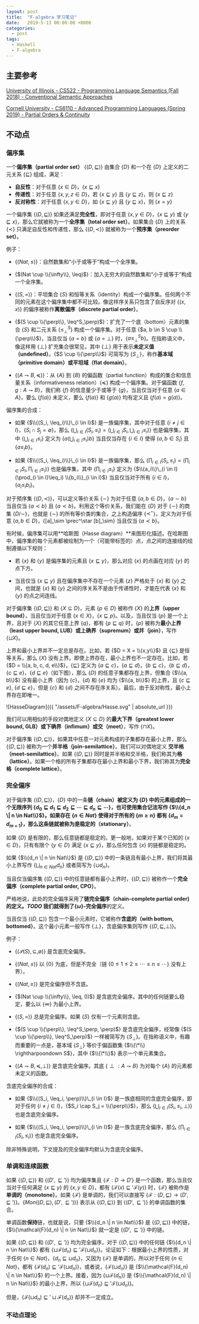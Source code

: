 ```yaml
---
layout: post
title:  "F-algebra 学习笔记"
date:   2019-5-13 00:00:00 +0000
categories:
  - post
tags:
  - Haskell
  - F-algebra
---
```


## 主要参考

[University of Illinois - CS522 - Programming Language Semantics (Fall 2018) - Conventional Semantic Approaches](http://fsl.cs.illinois.edu/images/c/ca/CS522-Fall-2018-basic-semantics.pdf)

[Cornell University - CS6110 - Advanced Programming Languages (Spring 2019) - Partial Orders & Continuity](http://www.cs.cornell.edu/courses/cs6110/2019sp/lectures/lec19.pdf)

## 不动点

### 偏序集

一个**偏序集（partial order set）** {$(D, \sqsubseteq)$} 由集合 {$D$} 和一个在 {$D$} 上定义的二元关系 {$\sqsubseteq$} 组成，满足：

* **自反性**：对于任意 {$x \in D$}，{$x \sqsubseteq x$}
* **传递性**：对于任意 {$x, y , z \in D$}，若 {$x \sqsubseteq y$} 且 {$y \sqsubseteq z$}，则 {$x \sqsubseteq z$}
* **反对称性**：对于任意 {$x, y \in D$}，如 {$x \sqsubseteq y$} 且 {$y \sqsubseteq x$}，则 {$x = y$}

一个偏序集 {$(D, \sqsubseteq)$} 如果还满足**完全性**，即对于任意 {$x, y \in D$}，{$x \sqsubseteq y$} 或 {$y \sqsubseteq x$}，那么它就被称为一个**全序集（total order set）**。如果集合 {$D$} 上的关系 {$\prec$} 只满足自反性和传递性，那么 {$(D, \prec)$} 就被称为一个**预序集（preorder set）**。

例子：

* {$(Nat, \leq)$}：自然数集和“小于或等于”构成一个全序集。

* {$(Nat \cup \\{\infty\\}, \leq)$}：加入无穷大的自然数集和“小于或等于”构成一个全序集。

* {$(S, =)$}：平坦集合 {$S$} 和恒等关系（identity）构成一个偏序集。任何两个不同的元素在这个偏序集中都不可比较。像这样序关系只包含了自反序对 {$(x, x)$} 的偏序被称作**离散偏序（discrete partial order）**。

* {$(S \cup \\{\perp\\}, \leq^S_\perp)$}：扩充了一个底（bottom）元素的集合 {$S$} 和二元关系 {$\leq^S_\perp$} 构成一个偏序集。对于任意 {$a, b \in S \cup \\{\perp\\}$}，当且仅当 {$a = b$} 或 {$a = \perp$} 时，{$a \leq^S_\perp b$}。在指称语义中，像这样用 {$\perp$} 扩充集合很常见，其中 {$\perp$} 用于表示**未定义值（undefined）**。{$S \cup \\{\perp\\}$} 可简写为 {$S_\perp$}，称作**基本域（primitive domain）**或**平坦域（flat domain）**。

* {$(A \rightharpoondown B, \preceq)$}：从 {$A$} 到 {$B$} 的偏函数（partial function）构成的集合和信息量关系（informativeness relation）{$\preceq$} 构成一个偏序集。对于偏函数 {$f, g : A \rightharpoondown B$}，我们称 {$f$} 的信息量少于或等于 {$g$}，当且仅当对于任意 {$a \in A$}，要么 {$f(a)$} 未定义，要么 {$f(a)$} 和 {$g(a)$} 均有定义且 {$f(a) = g(a)$}。

偏序集的合成：

* 如果 {$\\{(S_i, \leq_i)\\}\_{i \in I}$} 是一族偏序集，其中对于任意 {$i \neq j \in I$}，{$S_i \cap S_j = \emptyset$}，那么 {$\bigcup_{i \in I}(S_i, \leq_i) = (\bigcup_{i \in I}S_i, \bigcup_{i \in I}\leq_i)$} 也是偏序集，其中 {$\bigcup_{i \in I}\leq_i$} 定义为 {$a (\bigcup_{i \in I}\leq_i) b$} 当且仅当存在 {$i \in I$} 使得 {$a, b \in S_i$} 且 {$a \leq_i b$}。

* 如果 {$\\{(S_i, \leq_i)\\}\_{i \in I}$} 是一族偏序集，那么 {$\prod_{i \in I}(S_i, \leq_i) = (\prod_{i \in I}S_i, \prod_{i \in I}\leq_i)$} 也是偏序集，其中 {$\prod_{i \in I}\leq_i$} 定义为 {$\\{a_i\\}\_{i \in I} (\prod_{i \in I}\leq_i) \\{b_i\\}_{i \in I}$} 当且仅当对于所有 {$i \in I$}，{$a_i \leq_i b_i$}。

对于预序集 {$(D, \prec)$}，可以定义等价关系 {$\sim$} 为对于任意 {$a, b \in D$}，{$a \sim b$} 当且仅当 {$a \prec b$} 且 {$a \prec b$}。利用这个等价关系，我们能在 {$D$} 对于 {$\sim$} 的商集 {$D / \sim$}，也就是 {$\sim$} 的所有等价类的集合，之上构造偏序 {$\prec^\star$}，定义为对于任意 {$a, b \in D$}，{[a]\_\sim \prec^\star [b]\_\sim} 当且仅当 {$a \prec b$}。

有时候，偏序集可以用**哈斯图（Hasse diagram）**来图形化描述。在哈斯图中，偏序集的每个元素都被绘制为一个（可能带标签的）点，点之间的连接线的绘制遵循以下规则：

* 若 {$x$} 和 {$y$} 是偏序集的元素且 {$x \sqsubseteq y$}，那么对应 {$x$} 的点画在对应 {$y$} 的点下方。

* 当且仅当 {$x \sqsubseteq y$} 且在偏序集中不存在一个元素 {$z$} 严格处于 {$x$} 和 {$y$} 之间，也就是 {$x$} 和 {$y$} 之间的序关系不是由于传递性时，才能在代表 {$x$} 和 {$y$} 的点之间连线。

对于偏序集 {$(D, \sqsubseteq)$} 和 {$X \subseteq D$}，元素 {$p \in D$} 被称作 {$X$} 的**上界（upper bound）**，当且仅当对于任意 {$x \in X$}，{$x \sqsubseteq p$}。以及，当且仅当 {$p$} 是一个上界，且对于 {$X$} 的其它任意上界 {$q$}，都有 {$p \sqsubseteq q$} 时，{$p$} 被称为**最小上界（least upper bound, LUB）**或**上确界（supremum）**或**并（join）**，写作 {$\sqcup X$}。

上界和最小上界并不一定总是存在。比如，若 {$D = X = \\{x,y\\}$} 且 {$\sqsubseteq$} 是恒等关系，那么 {$X$} 没有上界。即使上界存在，最小上界也不一定存在。比如，若 {$D = \\{a, b, c, d, e\\}$}，{$\sqsubseteq$} 定义为 {$a \sqsubseteq c$}，{$a \sqsubseteq d$}，{$b \sqsubseteq c$}，{$b \sqsubseteq d$}，{$c \sqsubseteq e$}，{$d \sqsubseteq e$}（如下图），那么 {$D$} 的任意子集都存在上界，但集合 {$\\{a, b\\}$} 没有最小上界（因为 {$c$}，{$d$} 和 {$e$} 均为 {$\\{a, b\\}$} 的上界，且 {$c \sqsubseteq e$}, {$d \sqsubseteq e$}，但是 {$c$} 和 {$d$} 之间不存在序关系）。最后，由于反对称性，最小上界存在即唯一。

![HasseDiagram]({{ "/assets/F-algebra/Hasse.svg" | absolute_url }})

我们可以用相似的手段对偶地定义 {$X \subseteq D$} 的**最大下界（greatest lower bound, GLB）**或**下确界（infimum）**或**交（meet）**，写作 {$\sqcap X$}。

对于偏序集 {$(D, \sqsubseteq)$}，如果其中任意一对元素构成的子集都存在最小上界，那么 {$(D, \sqsubseteq)$} 被称为一个**并半格（join-semilattice）**。我们可以对偶地定义 **交半格（meet-semilattice）**。如果 {$(D, \sqsubseteq)$} 同时是并半格和交半格，我们称其为**格（lattice）**。如果一个格的所有子集都存在最小上界和最小下界，我们称其为**完全格（complete lattice）**。

### 完全偏序

对于偏序集 {$(D, \sqsubseteq)$}，{$D$} 中的一条**链（chain）**被定义为 {$D$} 中的元素组成的一个无限序列 {$d_0 \sqsubseteq d_1 \sqsubseteq d_2 \sqsubseteq \dotsb \sqsubseteq d_n \sqsubseteq \dotsb$}，也可使用集合记法写作 {$\\{d_n \| n \in Nat\\}$}。如果存在 {$n \in Nat$} 使得对于所有的 {$m \geq n$} 都有 {$d_m = d_{m+1}$}，那么这条链就被称为是**稳定的（stationary）**。

如果 {$D$} 是有限的，那么任意链都是稳定的。更一般地，如果对于某个已知的 {$x \in D$}，只有有限个 {$y \in D$} 满足 {$x \sqsubseteq y$}，那么任何包含 {$x$} 的链都是稳定的。

如果 {$\\{d_n \| n \in Nat\\}$} 是 {$(D, \sqsubseteq)$} 中的一条链且有最小上界，我们将其最小上界写作 {$\bigsqcup_{n \in Nat} d_n$} 或者简写为 {$\sqcup d_n$}。

当且仅当偏序集 {$(D, \sqsubseteq)$} 中的任意链都有最小上界时，{$(D, \sqsubseteq)$} 被称作一个**完全偏序（complete partial order, CPO）**。

严格地说，此处的完全偏序采用了**链完全偏序（chain-complete partial order)**的定义。_TODO_ 我们就得到了{$\omega$}**-完全偏序**的定义。

当且仅当 {$(D, \sqsubseteq)$} 包含一个最小元素时，它被称作**含底的（with bottom, bottomed）**。这个最小元素一般写作 {$\perp$}，含底偏序集则写作 {$(D, \sqsubseteq, \perp)$}。

例子：

* {$(\mathcal{P}(S), \subseteq, \emptyset)$} 是含底完全偏序。

* {$(Nat, \leq)$} 以 {$0$} 为底，但是不完全（链 {$0 \leq 1 \leq 2 \leq \dotsb \leq n \leq \dotsb$} 没有上界）。

* {$(Nat, \geq)$} 是完全偏序但不含底。

* {$(Nat \cup \\{\infty\\}, \leq, 0)$} 是含底完全偏序。其中的任何链要么稳定，要么以 {$\infty$} 为最小上界。

* {$(S, =)$} 总是完全偏序。如果 {$S$} 仅有一个元素则含底。

* {$(S \cup \\{\perp\\}, \leq^S_\perp, \perp)$} 是含底完全偏序，经常像 {$(S \cup \\{\perp\\}, \leq^S_\perp)$} 一样被简写为 {$S_\perp$}。在指称语义中，有趣而重要的一点是，基本域 {$S_\perp$} 等价于偏函数集 {$\\{\*\\} \rightharpoondown S$}，其中 {$\\{\*\\}$} 表示一个单元素集合。

* {$(A \rightharpoondown B, \preceq, \perp)$} 是含底完全偏序。其底 {$\perp : A \rightharpoondown B$} 为对每个 {$A$} 的元素都未定义的函数。

含底完全偏序的合成：

* 如果 {$\\{(S_i, \leq_i, \perp)\\}\_{i \in I}$} 是一族底相同的含底完全偏序，即对于任何 {$i \neq j \in I$}，{$S_i \cap S_j = \\{\perp\\}$}，那么 {$\bigcup_{i \in I}(S_i, \leq_i, \perp)$} 也是含底完全偏序。

* 如果 {$\\{(S_i, \leq_i, \perp)\\}\_{i \in I}$} 是一族含底完全偏序，那么 {$\prod_{i \in I}(S_i, \leq_i)$} 也是含底完全偏序。

除非特殊说明，下文提及的完全偏序均默认为含底完全偏序。

### 单调和连续函数

如果 {$(D, \sqsubseteq)$} 和 {$(D', \sqsubseteq')$} 均为偏序集且 {$\mathcal{F} : D \to D'$} 是一个函数，那么当且仅当对于任何满足 {$x \sqsubseteq y$} 的 {$x, y \in D$}，都有 {$\mathcal{F}(x) \sqsubseteq' \mathcal{F}(y)$} 时，{$\mathcal{F}$} 被称作是**单调的（monotone）**。如果 {$\mathcal{F}$} 是单调的，我们可以直接写 {$\mathcal{F} : (D, \sqsubseteq) \to (D', \sqsubseteq')$}。{$Mon((D, \sqsubseteq), (D', \sqsubseteq'))$} 表示从 {$(D, \sqsubseteq)$} 到 {$(D', \sqsubseteq')$} 的单调函数的集合。

单调函数**保持**链，也就是说，只要 {$\\{d_n \| n \in Nat\\}$} 是 {$(D, \sqsubseteq)$} 中的链，{$\\{\mathcal{F}(d_n) \| n \in Nat\\}$} 就一定是 {$(D', \sqsubseteq')$} 中的链。

如果 {$(D, \sqsubseteq)$} 和 {$(D', \sqsubseteq')$} 均为完全偏序，对于 {$(D, \sqsubseteq)$} 中的任何链 {$\\{d_n \| n \in Nat\\}$} 都有 {$\sqcup \mathcal{F}(d_n) \sqsubseteq' \mathcal{F}(\sqcup d_n)$}。论证如下：根据最小上界的性质，对于任何 {$n \in Nat$}，{$d_n \sqsubseteq \sqcup d_n$}，又因为 {$\mathcal{F}$} 是单调的，所以对于任何 {$n \in Nat$}，都有 {$\mathcal{F}(d_n) \sqsubseteq' \mathcal{F}(\sqcup d_n)$}，或者说，{$\mathcal{F}(\sqcup d_n)$} 是 {$\\{\mathcal{F}(d_n) \| n \in Nat\\}$} 的一个上界。接着，因为 {$\sqcup \mathcal{F}(d_n)$} 是 {$\\{\mathcal{F}(d_n) \| n \in Nat\\}$} 的最小上界，所以 {$\sqcup \mathcal{F}(d_n) \sqsubseteq' \mathcal{F}(\sqcup d_n)$}。

但是，{$\mathcal{F}(\sqcup d_n) \sqsubseteq' \sqcup \mathcal{F}(d_n)$} 却并不一定成立。

### 不动点理论